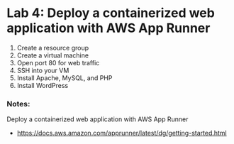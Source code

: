 # Lab 4: Deploy a containerized web application with AWS App Runner

1. Create a resource group
2. Create a virtual machine
3. Open port 80 for web traffic
4. SSH into your VM
5. Install Apache, MySQL, and PHP
6. Install WordPress

### Notes:

Deploy a containerized web application with AWS App Runner
* https://docs.aws.amazon.com/apprunner/latest/dg/getting-started.html